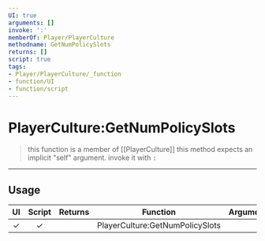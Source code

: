 ```yaml
---
UI: true
arguments: []
invoke: ':'
memberOf: Player/PlayerCulture
methodname: GetNumPolicySlots
returns: []
script: true
tags:
- Player/PlayerCulture/_function
- function/UI
- function/script
---
```

# PlayerCulture:GetNumPolicySlots
> this function is a member of [[PlayerCulture]]
> this method expects an implicit "self" argument. invoke it with `:`
-----
## Usage
|  UI | Script | Returns | Function | Arguments |
|:---:|:------:|-------:|:--------:|:---------|
|✓|✓||PlayerCulture:GetNumPolicySlots||
